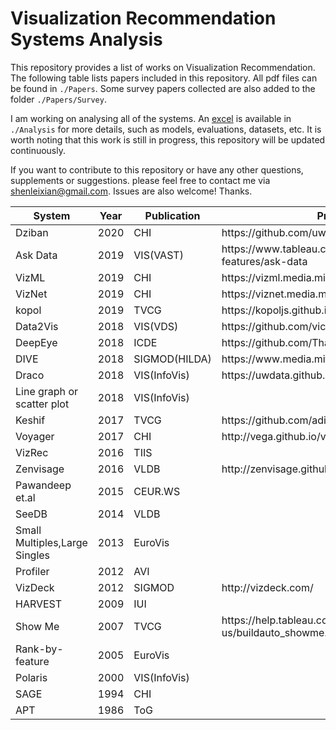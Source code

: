 # Visualization Recommendation Systems Analysis

This repository provides a list of works on Visualization Recommendation. The following table lists papers included in this repository. All pdf files can be found in `./Papers`. Some survey papers collected are also added to the folder `./Papers/Survey`.

I am working on analysing all of the systems. An [excel](https://github.com/ShenLeixian/Visualization-Recommendation-Systems-Analysis/blob/master/Analysis/VisRec%20Evaluation.xlsx) is available in `./Analysis` for more details, such as models, evaluations, datasets, etc. It is worth noting that this work is still in progress, this repository will be updated continuously.

If you want to contribute to this repository or have any other questions, supplements or suggestions. please feel free to contact me via shenleixian@gmail.com. Issues are also welcome! Thanks.


| System                        | Year | Publication     | Project Url                                                                  |
|-------------------------------|------|-----------------|------------------------------------------------------------------------------|
| Dziban                        | 2020 | CHI             | https://github\.com/uwdata/dziban                                            |
| Ask Data                      | 2019 | VIS\(VAST\)     | https://www\.tableau\.com/products/new\-features/ask\-data                   |
| VizML                         | 2019 | CHI             | https://vizml\.media\.mit\.edu/                                              |
| VizNet                        | 2019 | CHI             | https://viznet\.media\.mit\.edu/                                             |
| kopol                         | 2019 | TVCG            | https://kopoljs\.github\.io/                                                 |
| Data2Vis                      | 2018 | VIS\(VDS\)      | https://github\.com/victordibia/data2vis                                     |
| DeepEye                       | 2018 | ICDE            | https://github\.com/Thanksyy/DeepEye\-APIs                                   |
| DIVE                          | 2018 | SIGMOD\(HILDA\) | https://www\.media\.mit\.edu/projects/dive/overview/                         |
| Draco                         | 2018 | VIS\(InfoVis\)  | https://uwdata\.github\.io/draco/                                            |
| Line graph or scatter plot    | 2018 | VIS\(InfoVis\)  |                                                                              |
| Keshif                        | 2017 | TVCG            | https://github\.com/adilyalcin/keshif                                        |
| Voyager                       | 2017 | CHI             | http://vega\.github\.io/voyager/                                             |
| VizRec                        | 2016 | TIIS            |                                                                              |
| Zenvisage                     | 2016 | VLDB            | http://zenvisage\.github\.io/                                                |
| Pawandeep et\.al              | 2015 | CEUR\.WS        |                                                                              |
| SeeDB                         | 2014 | VLDB            |                                                                              |
| Small Multiples,Large Singles | 2013 | EuroVis         |                                                                              |
| Profiler                      | 2012 | AVI             |                                                                              |
| VizDeck                       | 2012 | SIGMOD          | http://vizdeck\.com/                                                         |
| HARVEST                       | 2009 | IUI             |                                                                              |
| Show Me                       | 2007 | TVCG            | https://help\.tableau\.com/current/pro/desktop/en\-us/buildauto\_showme\.htm |
| Rank\-by\-feature             | 2005 | EuroVis         |                                                                              |
| Polaris                       | 2000 | VIS\(InfoVis\)  |                                                                              |
| SAGE                          | 1994 | CHI             |                                                                              |
| APT                           | 1986 | ToG             |                                                                              |

